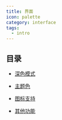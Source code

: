```yaml
---
title: 界面
icon: palette
category: interface
tags:
  - intro
---
```


## 目录

- [深色模式](darkmode.md)

- [主题色](theme-color.md)

- [图标支持](icon.md)

- [其他功能](others.md)
